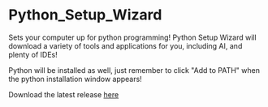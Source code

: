 # Python_Setup_Wizard
Sets your computer up for python programming! Python Setup Wizard will download a variety of tools and applications for you, including AI, and plenty of IDEs!

Python will be installed as well, just remember to click "Add to PATH" when the python installation window appears!

Download the latest release [here](https://github.com/MihaiZecheru/Python_Setup_Wizard/releases/download/%23python_setup_wizard/python_setup_wizard.zip)
